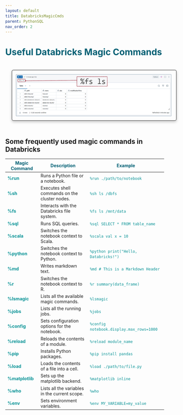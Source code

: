 ```yaml
---
layout: default
title: DatabricksMagicCmds
parent: PythonSQL
nav_order: 2
---
```


# <span style="color:#005f73;">Useful Databricks Magic Commands</span>

<img src="images/custom-image-2024-07-03-20-48-41.png" alt="alt text" style="
    border: 2px solid gray;
    border-radius: 6px;
    box-shadow: 0px 4px 8px rgba(0, 0, 0, 0.2);
    margin: 20px;
    padding: 10px;
    width: 500px; /* Maintain aspect ratio */
    height: auto; /* Maintain aspect ratio */
    transition: transform 0.2s;
"/>


<h2>Some frequently used magic commands in Databricks</h2>

| <span style="color:#005f73;">**Magic Command**</span> | <span style="color:#005f73;">**Description**</span>                             | <span style="color:#005f73;">**Example**</span>                                          |
|-------------------------------|---------------------------------------------|-------------------------------------------------------------|
| <span style="color:#0a9396;">**%run**</span>          | Runs a Python file or a notebook.               | <span style="color:#0a9396;">`%run ./path/to/notebook`</span>                              |
| <span style="color:#0a9396;">**%sh**</span>           | Executes shell commands on the cluster nodes.   | <span style="color:#0a9396;">`%sh ls /dbfs`</span>                                        |
| <span style="color:#0a9396;">**%fs**</span>           | Interacts with the Databricks file system.      | <span style="color:#0a9396;">`%fs ls /mnt/data`</span>                                    |
| <span style="color:#0a9396;">**%sql**</span>          | Runs SQL queries.                              | <span style="color:#0a9396;">`%sql SELECT * FROM table_name`</span>                       |
| <span style="color:#0a9396;">**%scala**</span>        | Switches the notebook context to Scala.        | <span style="color:#0a9396;">`%scala val x = 10`</span>                                   |
| <span style="color:#0a9396;">**%python**</span>       | Switches the notebook context to Python.       | <span style="color:#0a9396;">`%python print("Hello, Databricks!")`</span>                 |
| <span style="color:#0a9396;">**%md**</span>           | Writes markdown text.                          | <span style="color:#0a9396;">`%md # This is a Markdown Header`</span>                     |
| <span style="color:#0a9396;">**%r**</span>            | Switches the notebook context to R.            | <span style="color:#0a9396;">`%r summary(data_frame)`</span>                              |
| <span style="color:#0a9396;">**%lsmagic**</span>      | Lists all the available magic commands.        | <span style="color:#0a9396;">`%lsmagic`</span>                                            |
| <span style="color:#0a9396;">**%jobs**</span>         | Lists all the running jobs.                    | <span style="color:#0a9396;">`%jobs`</span>                                               |
| <span style="color:#0a9396;">**%config**</span>       | Sets configuration options for the notebook.   | <span style="color:#0a9396;">`%config notebook.display.max_rows=1000`</span>              |
| <span style="color:#0a9396;">**%reload**</span>       | Reloads the contents of a module.              | <span style="color:#0a9396;">`%reload module_name`</span>                                 |
| <span style="color:#0a9396;">**%pip**</span>          | Installs Python packages.                      | <span style="color:#0a9396;">`%pip install pandas`</span>                                 |
| <span style="color:#0a9396;">**%load**</span>         | Loads the contents of a file into a cell.      | <span style="color:#0a9396;">`%load ./path/to/file.py`</span>                             |
| <span style="color:#0a9396;">**%matplotlib**</span>   | Sets up the matplotlib backend.                | <span style="color:#0a9396;">`%matplotlib inline`</span>                                  |
| <span style="color:#0a9396;">**%who**</span>          | Lists all the variables in the current scope.  | <span style="color:#0a9396;">`%who`</span>                                                |
| <span style="color:#0a9396;">**%env**</span>          | Sets environment variables.                    | <span style="color:#0a9396;">`%env MY_VARIABLE=my_value`</span>                            |